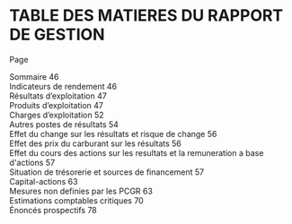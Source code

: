 # TABLE DES MATIERES DU RAPPORT DE GESTION

Page

Sommaire 46   
Indicateurs de rendement 46   
Résultats d’exploitation 47   
Produits d’exploitation 47   
Charges d’exploitation 52   
Autres postes de résultats 54   
Effet du change sur les résultats et risque de change 56   
Effet des prix du carburant sur les résultats 56   
Effet du cours des actions sur les resultats et la remuneration a base d'actions 57   
Situation de trésorerie et sources de financement 57   
Capital-actions 63   
Mesures non definies par les PCGR 63   
Estimations comptables critiques 70   
Énoncés prospectifs 78